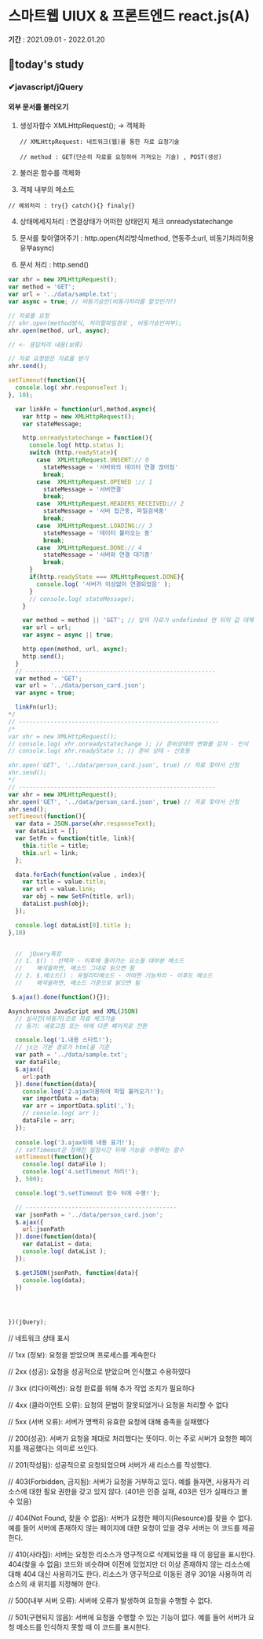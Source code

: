 # 스마트웹 UIUX & 프론트엔드 react.js(A)

**기간** : 2021.09.01 - 2022.01.20

## 📌today's study

### ✔javascript/jQuery

#### 	외부 문서를 불러오기 

1. 생성자함수 XMLHttpRequest(); -> 객체화 

   `// XMLHttpRequest: 네트워크(웹)를 통한 자료 요청기술`

   `// method : GET(단순히 자료를 요청하여 가져오는 기술) , POST(생성)`

2. 불러온 함수를 객체화

3. 객체 내부의 메소드 

`// 예외처리 : try{} catch(){} finaly{}`

4. 상태메세지처리 : 연결상태가 어떠한 상태인지 체크 onreadystatechange

5. 문서를 찾아열어주기 : http.open(처리방식method, 연동주소url, 비동기처리허용유부async)

6. 문서 처리 : http.send()

```javascript
var xhr = new XMLHttpRequest();
var method = 'GET';
var url = '../data/sample.txt';
var async = true; // 비동기승인(비동기처리를 할것인가?)

// 자료를 요청
// xhr.open(method방식, 처리할파일경로 , 비동기승인여부);
xhr.open(method, url, async);

// <- 응답처리 내용(보류)

// 자료 요청받은 자료를 받기
xhr.send();

setTimeout(function(){
  console.log( xhr.responseText );
}, 10);
```

```javascript
  var linkFn = function(url,method,async){
    var http = new XMLHttpRequest();
    var stateMessage;

    http.onreadystatechange = function(){
      console.log( http.status );
      switch (http.readyState){
        case  XMLHttpRequest.UNSENT:// 0
          stateMessage = '서버와의 데이터 연결 끊어짐'
          break;
        case  XMLHttpRequest.OPENED :// 1
          stateMessage = '서버연결'
          break;
        case  XMLHttpRequest.HEADERS_RECEIVED:// 2
          stateMessage = '서버 접근중, 파일검색중'
          break;
        case  XMLHttpRequest.LOADING:// 3
          stateMessage = '데이터 불러오는 중'
          break;
        case  XMLHttpRequest.DONE:// 4
          stateMessage = '서버와 연결 대기중'
          break;
      }
      if(http.readyState === XMLHttpRequest.DONE){
        console.log( '서버가 이상없이 연결되었음' );
      }
      // console.log( stateMessage);
    }

    var method = method || 'GET'; // 앞의 자료가 undefinded 면 뒤의 값 대체
    var url = url;
    var async = async || true;

    http.open(method, url, async);
    http.send();
  }
  // ------------------------------------------------------
  var method = 'GET';
  var url = '../data/person_card.json';
  var async = true;

  linkFn(url);
*/
// ---------------------------------------------------------
/*
var xhr = new XMLHttpRequest();
// console.log( xhr.onreadystatechange ); // 준비상태의 변화를 감지 - 인식
// console.log( xhr.readyState ); // 준비 상태 - 신호등

xhr.open('GET', '../data/person_card.json', true) // 자료 찾아서 신청
xhr.send();
*/
// --------------------------------------------------------
var xhr = new XMLHttpRequest();
xhr.open('GET', '../data/person_card.json', true) // 자료 찾아서 신청
xhr.send();
setTimeout(function(){
  var data = JSON.parse(xhr.responseText);
  var dataList = [];
  var SetFn = function(title, link){
    this.title = title;
    this.url = link;
  };

  data.forEach(function(value , index){
    var title = value.title;
    var url = value.link;
    var obj = new SetFn(title, url);
    dataList.push(obj);
  });

  console.log( dataList[0].title );
},10)

```



```javascript

  //  jQuery특징
  // 1. $() : 선택자 - 이후에 들어가는 요소들 대부분 메소드
  //    해석을하면, 메소드 그대로 읽으면 됨
  // 2. $.메소드() : 유틸리티메소드 - 어떠한 기능처리 - 이후도 메소드
  //    해석을하면, 메소드 기준으로 읽으면 됨

```

```javascript
 $.ajax().done(function(){});

Asynchronous JavaScript and XML(JSON)
  // 실시간(비동기)으로 자료 체크기술
  // 동기: 새로고침 또는 아에 다른 페이지로 전환 
```

```javascript
  console.log('1.내용 스타트!');
  // js는 기본 경로가 html을 기준
  var path = '../data/sample.txt';
  var dataFile;
  $.ajax({
    url:path
  }).done(function(data){
    console.log('2.ajax이용하여 파일 불러오기!');
    var importData = data;
    var arr = importData.split(',');
    // console.log( arr );
    dataFile = arr;
  });
  
  console.log('3.ajax뒤에 내용 표기!');
  // setTimeout은 정해진 일정시간 뒤에 기능을 수행하는 함수
  setTimeout(function(){
    console.log( dataFile );
    console.log('4.setTimeout 처리!');
  }, 500);

  console.log('5.setTimeout 함수 뒤에 수행!');

  // -------------------------------------------
  var jsonPath = '../data/person_card.json';
  $.ajax({
    url:jsonPath
  }).done(function(data){
    var dataList = data;
    console.log( dataList );  
  });

  $.getJSON(jsonPath, function(data){
    console.log(data);
  })




})(jQuery);

```





// 네트워크 상태 표시 

// 1xx (정보): 요청을 받았으며 프로세스를 계속한다

// 2xx (성공): 요청을 성공적으로 받았으며 인식했고 수용하였다

// 3xx (리다이렉션): 요청 완료를 위해 추가 작업 조치가 필요하다

// 4xx (클라이언트 오류): 요청의 문법이 잘못되었거나 요청을 처리할 수 없다

// 5xx (서버 오류): 서버가 명백히 유효한 요청에 대해 충족을 실패했다



// 200(성공): 서버가 요청을 제대로 처리했다는 뜻이다. 이는 주로 서버가 요청한 페이지를 제공했다는 의미로 쓰인다.

// 201(작성됨): 성공적으로 요청되었으며 서버가 새 리소스를 작성했다.

// 403(Forbidden, 금지됨): 서버가 요청을 거부하고 있다. 예를 들자면, 사용자가 리소스에 대한 필요 권한을 갖고 있지 않다. (401은 인증 실패, 403은 인가 실패라고 볼 수 있음)

// 404(Not Found, 찾을 수 없음): 서버가 요청한 페이지(Resource)를 찾을 수 없다. 예를 들어 서버에 존재하지 않는 페이지에 대한 요청이 있을 경우 서버는 이 코드를 제공한다.

// 410(사라짐): 서버는 요청한 리소스가 영구적으로 삭제되었을 때 이 응답을 표시한다. 404(찾을 수 없음) 코드와 비슷하며 이전에 있었지만 더 이상 존재하지 않는 리소스에 대해 404 대신 사용하기도 한다. 리소스가 영구적으로 이동된 경우 301을 사용하여 리소스의 새 위치를 지정해야 한다.

// 500(내부 서버 오류): 서버에 오류가 발생하여 요청을 수행할 수 없다.

// 501(구현되지 않음): 서버에 요청을 수행할 수 있는 기능이 없다. 예를 들어 서버가 요청 메소드를 인식하지 못할 때 이 코드를 표시한다.
